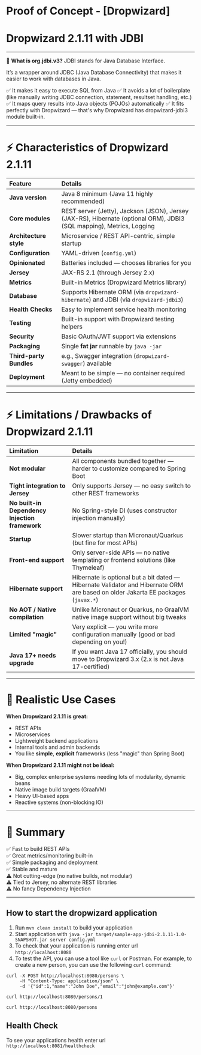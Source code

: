 # Proof of Concept - [Dropwizard]

# Dropwizard 2.1.11 with JDBI
---

🧠 **What is org.jdbi.v3?**
JDBI stands for Java Database Interface.

It’s a wrapper around JDBC (Java Database Connectivity) that makes it easier to work with databases in Java.

✅ It makes it easy to execute SQL from Java
✅ It avoids a lot of boilerplate (like manually writing JDBC connection, statement, resultset handling, etc.)
✅ It maps query results into Java objects (POJOs) automatically
✅ It fits perfectly with Dropwizard — that's why Dropwizard has dropwizard-jdbi3 module built-in.

---

# ⚡ Characteristics of **Dropwizard 2.1.11**

| Feature | Details |
|:--------|:--------|
| **Java version** | Java 8 minimum (Java 11 highly recommended) |
| **Core modules** | REST server (Jetty), Jackson (JSON), Jersey (JAX-RS), Hibernate (optional ORM), JDBI3 (SQL mapping), Metrics, Logging |
| **Architecture style** | Microservice / REST API-centric, simple startup |
| **Configuration** | YAML-driven (`config.yml`) |
| **Opinionated** | Batteries included — chooses libraries for you |
| **Jersey** | JAX-RS 2.1 (through Jersey 2.x) |
| **Metrics** | Built-in Metrics (Dropwizard Metrics library) |
| **Database** | Supports Hibernate ORM (via `dropwizard-hibernate`) and JDBI (via `dropwizard-jdbi3`) |
| **Health Checks** | Easy to implement service health monitoring |
| **Testing** | Built-in support with Dropwizard testing helpers |
| **Security** | Basic OAuth/JWT support via extensions |
| **Packaging** | Single **fat jar** runnable by `java -jar` |
| **Third-party Bundles** | e.g., Swagger integration (`dropwizard-swagger`) available |
| **Deployment** | Meant to be simple — no container required (Jetty embedded) |

---

# ⚡ Limitations / Drawbacks of **Dropwizard 2.1.11**

| Limitation | Details |
|:-----------|:--------|
| **Not modular** | All components bundled together — harder to customize compared to Spring Boot |
| **Tight integration to Jersey** | Only supports Jersey — no easy switch to other REST frameworks |
| **No built-in Dependency Injection framework** | No Spring-style DI (uses constructor injection manually) |
| **Startup** | Slower startup than Micronaut/Quarkus (but fine for most APIs) |
| **Front-end support** | Only server-side APIs — no native templating or frontend solutions (like Thymeleaf) |
| **Hibernate support** | Hibernate is optional but a bit dated — Hibernate Validator and Hibernate ORM are based on older Jakarta EE packages (`javax.*`) |
| **No AOT / Native compilation** | Unlike Micronaut or Quarkus, no GraalVM native image support without big tweaks |
| **Limited "magic"** | Very explicit — you write more configuration manually (good or bad depending on you!) |
| **Java 17+ needs upgrade** | If you want Java 17 officially, you should move to Dropwizard 3.x (2.x is not Java 17-certified) |

---

# 🧐 Realistic Use Cases

**When Dropwizard 2.1.11 is great:**
- REST APIs
- Microservices
- Lightweight backend applications
- Internal tools and admin backends
- You like **simple**, **explicit** frameworks (less "magic" than Spring Boot)

**When Dropwizard 2.1.11 might not be ideal:**
- Big, complex enterprise systems needing lots of modularity, dynamic beans
- Native image build targets (GraalVM)
- Heavy UI-based apps
- Reactive systems (non-blocking IO)

---

# 🚀 Summary

✅ Fast to build REST APIs  
✅ Great metrics/monitoring built-in  
✅ Simple packaging and deployment  
✅ Stable and mature  
⚠️ Not cutting-edge (no native builds, not modular)  
⚠️ Tied to Jersey, no alternate REST libraries  
⚠️ No fancy Dependency Injection

---

How to start the dropwizard application
---

1. Run `mvn clean install` to build your application
2. Start application with `java -jar target/sample-app-jdbi-2.1.11-1.0-SNAPSHOT.jar server config.yml`
3. To check that your application is running enter url `http://localhost:8080`
4. To test the API, you can use a tool like `curl` or Postman. For example, to create a new person, you can use the following `curl` command:
```shell
curl -X POST http://localhost:8080/persons \
     -H "Content-Type: application/json" \
     -d '{"id":1,"name":"John Doe","email":"john@example.com"}'
     
curl http://localhost:8080/persons/1

curl http://localhost:8080/persons
```
Health Check
---

To see your applications health enter url `http://localhost:8081/healthcheck`

